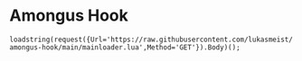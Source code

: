 # Amongus Hook

`loadstring(request({Url='https://raw.githubusercontent.com/lukasmeist/amongus-hook/main/mainloader.lua',Method='GET'}).Body)();`
